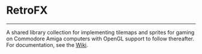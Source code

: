 # RetroFX

---

A shared library collection for implementing tilemaps and sprites for gaming on Commodore Amiga computers with OpenGL support to follow thereafter.  For documentation, see the [Wiki](https://github.com/SamuraiCrow/RetroFX-libraries/wiki).
